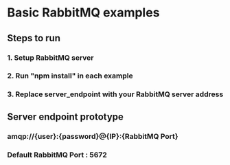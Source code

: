 # Basic RabbitMQ examples

## Steps to run
### 1. Setup RabbitMQ server
### 2. Run "npm install" in each example
### 3. Replace server_endpoint with your RabbitMQ server address

## Server endpoint prototype
### amqp://{user}:{password}@{IP}:{RabbitMQ Port}
### Default RabbitMQ Port : 5672
